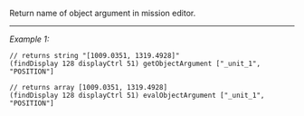 Return name of object argument in mission editor.


---
*Example 1:*
```sqf
// returns string "[1009.0351, 1319.4928]"
(findDisplay 128 displayCtrl 51) getObjectArgument ["_unit_1", "POSITION"]

// returns array [1009.0351, 1319.4928]
(findDisplay 128 displayCtrl 51) evalObjectArgument ["_unit_1", "POSITION"]
```